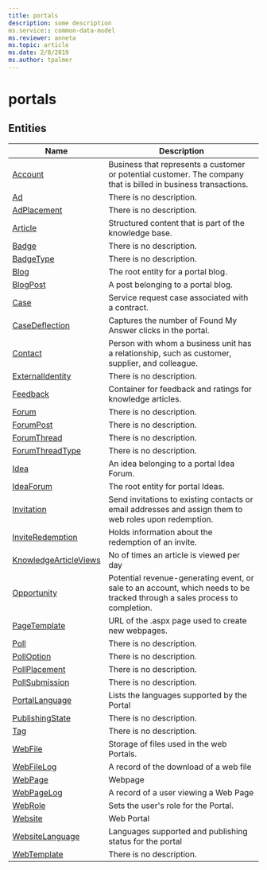 ```yaml
---
title: portals
description: some description
ms.service:: common-data-model
ms.reviewer: anneta
ms.topic: article
ms.date: 2/8/2019
ms.author: tpalmer
---
```


# portals

## Entities

|Name|Description|
|---|---|
|[Account](Account.md)|Business that represents a customer or potential customer. The company that is billed in business transactions.|
|[Ad](Ad.md)|There is no description.|
|[AdPlacement](AdPlacement.md)|There is no description.|
|[Article](Article.md)|Structured content that is part of the knowledge base.|
|[Badge](Badge.md)|There is no description.|
|[BadgeType](BadgeType.md)|There is no description.|
|[Blog](Blog.md)|The root entity for a portal blog.|
|[BlogPost](BlogPost.md)|A post belonging to a portal blog.|
|[Case](Case.md)|Service request case associated with a contract.|
|[CaseDeflection](CaseDeflection.md)|Captures the number of Found My Answer clicks in the portal.|
|[Contact](Contact.md)|Person with whom a business unit has a relationship, such as customer, supplier, and colleague.|
|[ExternalIdentity](ExternalIdentity.md)|There is no description.|
|[Feedback](Feedback.md)|Container for feedback and ratings for knowledge articles.|
|[Forum](Forum.md)|There is no description.|
|[ForumPost](ForumPost.md)|There is no description.|
|[ForumThread](ForumThread.md)|There is no description.|
|[ForumThreadType](ForumThreadType.md)|There is no description.|
|[Idea](Idea.md)|An idea belonging to a portal Idea Forum.|
|[IdeaForum](IdeaForum.md)|The root entity for portal Ideas.|
|[Invitation](Invitation.md)|Send invitations to existing contacts or email addresses and assign them to web roles upon redemption.|
|[InviteRedemption](InviteRedemption.md)|Holds information about the redemption of an invite.|
|[KnowledgeArticleViews](KnowledgeArticleViews.md)|No of times an article is viewed per day|
|[Opportunity](Opportunity.md)|Potential revenue-generating event, or sale to an account, which needs to be tracked through a sales process to completion.|
|[PageTemplate](PageTemplate.md)|URL of the .aspx page used to create new webpages.|
|[Poll](Poll.md)|There is no description.|
|[PollOption](PollOption.md)|There is no description.|
|[PollPlacement](PollPlacement.md)|There is no description.|
|[PollSubmission](PollSubmission.md)|There is no description.|
|[PortalLanguage](PortalLanguage.md)|Lists the languages supported by the Portal|
|[PublishingState](PublishingState.md)|There is no description.|
|[Tag](Tag.md)|There is no description.|
|[WebFile](WebFile.md)|Storage of files used in the web Portals.|
|[WebFileLog](WebFileLog.md)|A record of the download of a web file|
|[WebPage](WebPage.md)|Webpage|
|[WebPageLog](WebPageLog.md)|A record of a user viewing a Web Page|
|[WebRole](WebRole.md)|Sets the user's role for the Portal.|
|[Website](Website.md)|Web Portal|
|[WebsiteLanguage](WebsiteLanguage.md)|Languages supported and publishing status for the portal|
|[WebTemplate](WebTemplate.md)|There is no description.|
